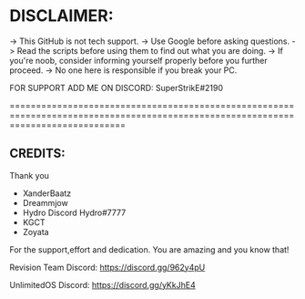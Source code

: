 # DISCLAIMER:


-> This GitHub is not tech support.
-> Use Google before asking questions.
-> Read the scripts before using them to find out what you are doing.
-> If you're noob, consider informing yourself properly before you further proceed.
-> No one here is responsible if you break your PC.

FOR SUPPORT ADD ME ON DISCORD: SuperStrikE#2190

==================================================================================================================================

## CREDITS:

Thank you 
- XanderBaatz
- Dreammjow
- Hydro         Discord Hydro#7777
- KGCT
- Zoyata 


For the support,effort and dedication.
You are amazing and you know that!

Revision Team Discord: https://discord.gg/962y4pU

UnlimitedOS Discord: https://discord.gg/yKkJhE4